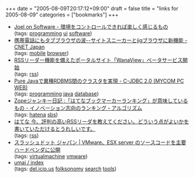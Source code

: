 +++
date = "2005-08-09T20:17:12+09:00"
draft = false
title = "links for 2005-08-09"
categories = ["bookmarks"]
+++

<ul>
	<li>
		<div><a href="http://japanese.joelonsoftware.com/uibook/chapters/1.html">Joel on Software - 環境をコントロールできれば楽しく感じるもの</a></div>
		<div>(tags: <a href="http://del.icio.us/nobu666/programming">programming</a> <a href="http://del.icio.us/nobu666/ui">ui</a> <a href="http://del.icio.us/nobu666/software">software</a>)</div>
	</li>
	<li>
		<div><a href="http://japan.cnet.com/news/media/story/0,2000047715,20086196,00.htm">携帯電話にもタブブラウザの波--サイトスニーカーとjigブラウザに新機能 - CNET Japan</a></div>
		<div>(tags: <a href="http://del.icio.us/nobu666/mobile">mobile</a> <a href="http://del.icio.us/nobu666/browser">browser</a>)</div>
	</li>
	<li>
		<div><a href="http://internet.watch.impress.co.jp/cda/news/2005/08/08/8728.html">RSSリーダー機能を備えたポータルサイト「WanaView」ベータサービス開始</a></div>
		<div>(tags: <a href="http://del.icio.us/nobu666/rss">rss</a>)</div>
	</li>
	<li>
		<div><a href="http://pcweb.mycom.co.jp/news/2005/08/08/006.html">Pure Javaで異種RDBMS間のクラスタを実現 - C-JDBC 2.0 (MYCOM PC WEB)</a></div>
		<div>(tags: <a href="http://del.icio.us/nobu666/programming">programming</a> <a href="http://del.icio.us/nobu666/java">java</a> <a href="http://del.icio.us/nobu666/database">database</a>)</div>
	</li>
	<li>
		<div><a href="http://mojix.org/2005/08/06/212800">Zopeジャンキー日記 :「はてなブックマーカーランキング」が意味しているもの - イノベーション志向のランキング・アルゴリズム</a></div>
		<div>(tags: <a href="http://del.icio.us/nobu666/hatena">hatena</a> <a href="http://del.icio.us/nobu666/sbs">sbs</a>)</div>
	</li>
	<li>
		<div><a href="http://www.hatena.ne.jp/1123463530">はてな 今、評判の高いRSSリーダを教えてください。どういう点がよいかを書いていただけるとうれしいです。</a></div>
		<div>(tags: <a href="http://del.icio.us/nobu666/rss">rss</a>)</div>
	</li>
	<li>
		<div><a href="http://slashdot.jp/article.pl?sid=05/08/09/0150204&amp;topic=104">スラッシュドット ジャパン | VMware、ESX server のソースコードを主要ハードベンダに公開</a></div>
		<div>(tags: <a href="http://del.icio.us/nobu666/virtualmachine">virtualmachine</a> <a href="http://del.icio.us/nobu666/vmware">vmware</a>)</div>
	</li>
	<li>
		<div><a href="http://k2works.sub.jp/umai/">umai / index</a></div>
		<div>(tags: <a href="http://del.icio.us/nobu666/del.icio.us">del.icio.us</a> <a href="http://del.icio.us/nobu666/folksonomy">folksonomy</a> <a href="http://del.icio.us/nobu666/search">search</a> <a href="http://del.icio.us/nobu666/tools">tools</a>)</div>
	</li>
</ul>
